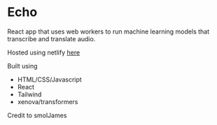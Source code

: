 # Echo

React app that uses web workers to run machine learning models that transcribe and translate audio.

Hosted using netlify [here](https://echo-react.netlify.app)

Built using
- HTML/CSS/Javascript
- React
- Tailwind
- xenova/transformers

Credit to smolJames
